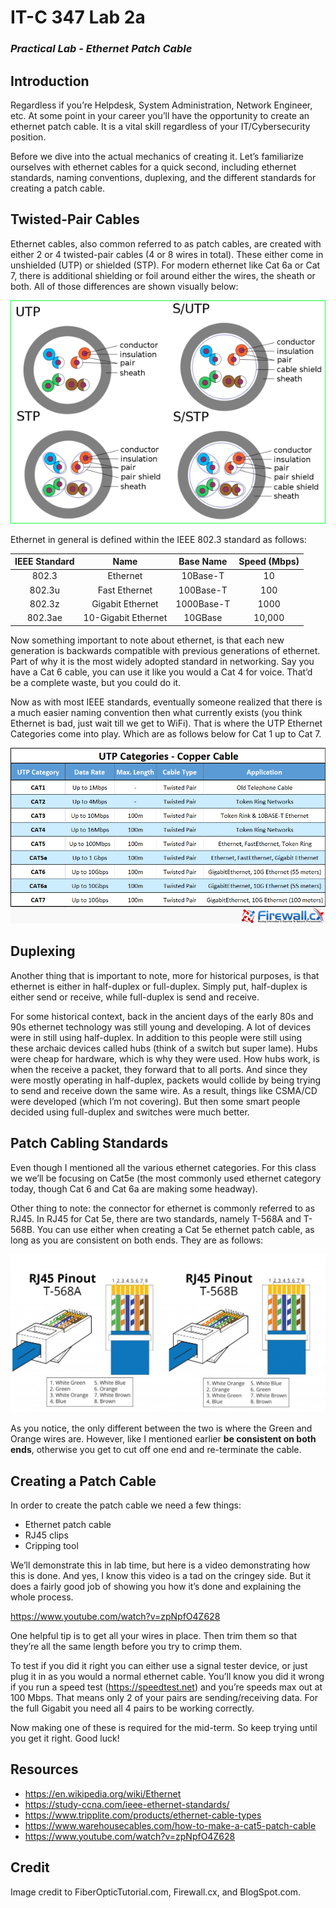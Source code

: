 # IT-C 347 Lab 2a
### *Practical Lab - Ethernet Patch Cable*
## Introduction

Regardless if you’re Helpdesk, System Administration, Network Engineer, etc. At some point in your career you’ll have the opportunity to create an ethernet patch cable. It is a vital skill regardless of your IT/Cybersecurity position.

Before we dive into the actual mechanics of creating it. Let’s familiarize ourselves with ethernet cables for a quick second, including ethernet standards, naming conventions, duplexing, and the different standards for creating a patch cable.

## Twisted-Pair Cables

Ethernet cables, also common referred to as patch cables, are created with either 2 or 4 twisted-pair cables (4 or 8 wires in total). These either come in unshielded (UTP) or shielded (STP). For modern ethernet like Cat 6a or Cat 7, there is additional shielding or foil around either the wires, the sheath or both. All of those differences are shown visually below:

![UTP vs STP Ethernet Cabeling](/assets/images/lab2a/utp-vs-stp.png "UTP vs STP Ethernet Cabeling") 

Ethernet in general is defined within the IEEE 802.3 standard as follows:

| **IEEE Standard**	| **Name** | **Base Name** | **Speed (Mbps)** |
| :------: | :------: | :------: | :------: |
| 802.3 | Ethernet | 10Base-T	| 10 |
| 802.3u | Fast Ethernet | 100Base-T	| 100 |
| 802.3z | Gigabit Ethernet	| 1000Base-T |	1000 |
| 802.3ae	| 10-Gigabit Ethernet	| 10GBase |	10,000 |

Now something important to note about ethernet, is that each new generation is backwards compatible with previous generations of ethernet. Part of why it is the most widely adopted standard in networking. Say you have a Cat 6 cable, you can use it like you would a Cat 4 for voice. That’d be a complete waste, but you could do it.

Now as with most IEEE standards, eventually someone realized that there is a much easier naming convention then what currently exists (you think Ethernet is bad, just wait till we get to WiFi). That is where the UTP Ethernet Categories come into play. Which are as follows below for Cat 1 up to Cat 7.

![UTP Ethernet Categories](/assets/images/lab2a/utp-categories.png "UTP Ethernet Categories")

## Duplexing

Another thing that is important to note, more for historical purposes, is that ethernet is either in half-duplex or full-duplex. Simply put, half-duplex is either send or receive, while full-duplex is send and receive. 

For some historical context, back in the ancient days of the early 80s and 90s ethernet technology was still young and developing. A lot of devices were in still using half-duplex. In addition to this people were still using these archaic devices called hubs (think of a switch but super lame). Hubs were cheap for hardware, which is why they were used. How hubs work, is when the receive a packet, they forward that to all ports. And since they were mostly operating in half-duplex, packets would collide by being trying to send and receive down the same wire. As a result, things like CSMA/CD were developed (which I’m not covering). But then some smart people decided using full-duplex and switches were much better.

## Patch Cabling Standards

Even though I mentioned all the various ethernet categories. For this class we we’ll be focusing on Cat5e (the most commonly used ethernet category today, though Cat 6 and Cat 6a are making some headway). 

Other thing to note: the connector for ethernet is commonly referred to as RJ45. In RJ45 for Cat 5e, there are two standards, namely T-568A and T-568B. You can use either when creating a Cat 5e ethernet patch cable, as long as you are consistent on both ends. They are as follows:
 
![Patch Cabeling Standards](/assets/images/lab2a/patch-cable-standards.jpg "Patch Cable Standards")
 
As you notice, the only different between the two is where the Green and Orange wires are. However, like I mentioned earlier **be consistent on both ends**, otherwise you get to cut off one end and re-terminate the cable. 

## Creating a Patch Cable

In order to create the patch cable we need a few things:
-	Ethernet patch cable 
-	RJ45 clips
-	Cripping tool

We’ll demonstrate this in lab time, but here is a video demonstrating how this is done. And yes, I know this video is a tad on the cringey side. But it does a fairly good job of showing you how it’s done and explaining the whole process.

https://www.youtube.com/watch?v=zpNpfO4Z628

One helpful tip is to get all your wires in place. Then trim them so that they’re all the same length before you try to crimp them.

To test if you did it right you can either use a signal tester device, or just plug it in as you would a normal ethernet cable. You’ll know you did it wrong if you run a speed test (https://speedtest.net) and you’re speeds max out at 100 Mbps. That means only 2 of your pairs are sending/receiving data. For the full Gigabit you need all 4 pairs to be working correctly. 

Now making one of these is required for the mid-term. So keep trying until you get it right. Good luck!

## Resources

-	https://en.wikipedia.org/wiki/Ethernet
-	https://study-ccna.com/ieee-ethernet-standards/
-	https://www.tripplite.com/products/ethernet-cable-types
-	https://www.warehousecables.com/how-to-make-a-cat5-patch-cable
-	https://www.youtube.com/watch?v=zpNpfO4Z628

## Credit

Image credit to FiberOpticTutorial.com, Firewall.cx, and BlogSpot.com.
